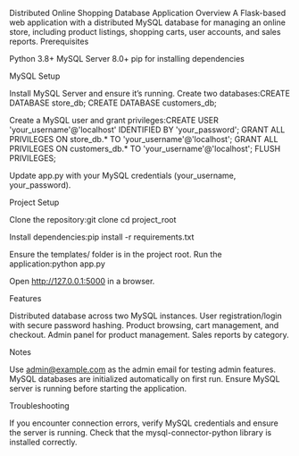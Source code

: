 Distributed Online Shopping Database Application
Overview
A Flask-based web application with a distributed MySQL database for managing an online store, including product listings, shopping carts, user accounts, and sales reports.
Prerequisites

Python 3.8+
MySQL Server 8.0+
pip for installing dependencies

MySQL Setup

Install MySQL Server and ensure it’s running.
Create two databases:CREATE DATABASE store_db;
CREATE DATABASE customers_db;


Create a MySQL user and grant privileges:CREATE USER 'your_username'@'localhost' IDENTIFIED BY 'your_password';
GRANT ALL PRIVILEGES ON store_db.* TO 'your_username'@'localhost';
GRANT ALL PRIVILEGES ON customers_db.* TO 'your_username'@'localhost';
FLUSH PRIVILEGES;


Update app.py with your MySQL credentials (your_username, your_password).

Project Setup

Clone the repository:git clone <repository-url>
cd project_root


Install dependencies:pip install -r requirements.txt


Ensure the templates/ folder is in the project root.
Run the application:python app.py


Open http://127.0.0.1:5000 in a browser.

Features

Distributed database across two MySQL instances.
User registration/login with secure password hashing.
Product browsing, cart management, and checkout.
Admin panel for product management.
Sales reports by category.

Notes

Use admin@example.com as the admin email for testing admin features.
MySQL databases are initialized automatically on first run.
Ensure MySQL server is running before starting the application.

Troubleshooting

If you encounter connection errors, verify MySQL credentials and ensure the server is running.
Check that the mysql-connector-python library is installed correctly.

